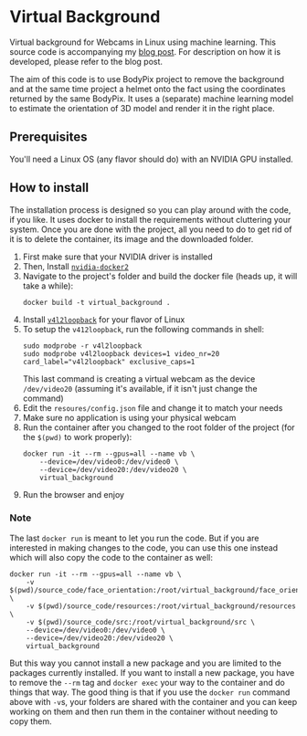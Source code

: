 # Virtual Background
Virtual background for Webcams in Linux using machine learning. This source code is accompanying my
[blog post](https://challengeenthusiast.com/2020/09/11/virtual-background-for-webcams-in-linux-using-ml/).
For description on how it is developed, please refer to the blog post.

The aim of this code is to use BodyPix project to remove the background and at the same time project a helmet onto the
fact using the coordinates returned by the same BodyPix. It uses a (separate) machine learning model to estimate the
orientation of 3D model and render it in the right place.

## Prerequisites

You'll need a Linux OS (any flavor should do) with an NVIDIA GPU installed.

## How to install

The installation process is designed so you can play around with the code, if you like. It uses docker to install the
requirements without cluttering your system. Once you are done with the project, all you need to do to get rid of it is
to delete the container, its image and the downloaded folder.

1. First make sure that your NVIDIA driver is installed
1. Then, Install [`nvidia-docker2`](https://github.com/NVIDIA/nvidia-docker)
1. Navigate to the project's folder and build the docker file (heads up, it will take a while):
   ```
   docker build -t virtual_background .
   ```
1. Install [`v4l2loopback`](https://github.com/umlaeute/v4l2loopback) for your flavor of Linux
1. To setup the `v412loopback`, run the following commands in shell:
    ```
    sudo modprobe -r v4l2loopback
    sudo modprobe v4l2loopback devices=1 video_nr=20 card_label="v4l2loopback" exclusive_caps=1
    ```
   This last command is creating a virtual webcam as the device `/dev/video20` (assuming it's available, if it isn't
   just change the command) 
1. Edit the `resoures/config.json` file and change it to match your needs
1. Make sure no application is using your physical webcam
1. Run the container after you changed to the root folder of the project (for the `$(pwd)` to work properly):
    ```
    docker run -it --rm --gpus=all --name vb \
        --device=/dev/video0:/dev/video0 \
        --device=/dev/video20:/dev/video20 \
        virtual_background
    ```
1. Run the browser and enjoy

### Note

The last `docker run` is meant to let you run the code. But if you are interested in making changes to the code, you
can use this one instead which will also copy the code to the container as well:

```
docker run -it --rm --gpus=all --name vb \
    -v $(pwd)/source_code/face_orientation:/root/virtual_background/face_orientation \
    -v $(pwd)/source_code/resources:/root/virtual_background/resources \
    -v $(pwd)/source_code/src:/root/virtual_background/src \
    --device=/dev/video0:/dev/video0 \
    --device=/dev/video20:/dev/video20 \
    virtual_background
```

But this way you cannot install a new package and you are limited to the packages currently installed. If you want
to install a new package, you have to remove the `--rm` tag and `docker exec` your way to the container and do things
that way. The good thing is that if you use the `docker run` command above with `-v`s, your folders are shared with the
container and you can keep working on them and then run them in the container without needing to copy them. 
